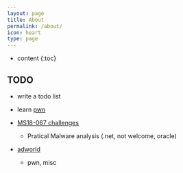 ```yaml
---
layout: page
title: About
permalink: /about/
icon: heart
type: page
---
```


* content
{:toc}

## TODO

* write a todo list

* learn [pwn](http://docs.pwntools.com/en/stable)

* [MS18-067 challenges](http://bachang.ms08067.com/challenges)
    - Pratical Malware analysis (.net, not welcome, oracle)
    
* [adworld](https://adworld.xctf.org.cn/task)
    - pwn, misc

